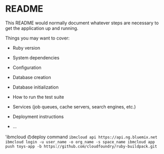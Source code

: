 # README

This README would normally document whatever steps are necessary to get the
application up and running.

Things you may want to cover:

* Ruby version

* System dependencies

* Configuration

* Database creation

* Database initialization

* How to run the test suite

* Services (job queues, cache servers, search engines, etc.)

* Deployment instructions

* ...

'ibmcloud のdeploy command
`
ibmcloud api https://api.ng.bluemix.net
ibmcloud login -u user_name -o org_name -s space_name
ibmcloud app push toys-app -b https://github.com/cloudfoundry/ruby-buildpack.git
`

